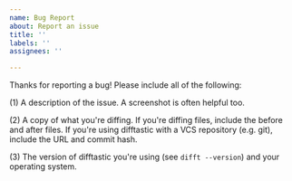 ```yaml
---
name: Bug Report
about: Report an issue
title: ''
labels: ''
assignees: ''

---
```


Thanks for reporting a bug! Please include all of the following:

(1) A description of the issue. A screenshot is often helpful too.

(2) A copy of what you're diffing. If you're diffing files, include the before and after files. If you're using difftastic with a VCS repository (e.g. git), include the URL and commit hash.

(3) The version of difftastic you're using (see `difft --version`) and your operating system.

